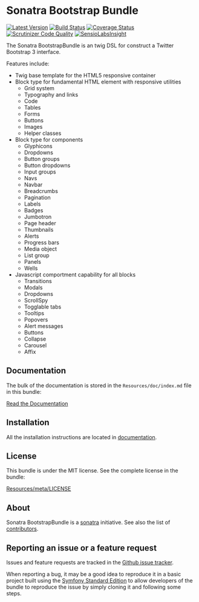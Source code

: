 Sonatra Bootstrap Bundle
========================

[![Latest Version](https://img.shields.io/packagist/v/sonatra/bootstrap-bundle.svg)](https://packagist.org/packages/sonatra/bootstrap-bundle)
[![Build Status](https://travis-ci.org/sonatra/SonatraBootstrapBundle.svg)](https://travis-ci.org/sonatra/SonatraBootstrapBundle)
[![Coverage Status](https://img.shields.io/coveralls/sonatra/SonatraBootstrapBundle.svg)](https://coveralls.io/r/sonatra/SonatraBootstrapBundle)
[![Scrutinizer Code Quality](https://scrutinizer-ci.com/g/sonatra/SonatraBootstrapBundle/badges/quality-score.png)](https://scrutinizer-ci.com/g/sonatra/SonatraBootstrapBundle)
[![SensioLabsInsight](https://insight.sensiolabs.com/projects/08121cec-02b1-444e-8958-dea31cfff0e7/mini.png)](https://insight.sensiolabs.com/projects/08121cec-02b1-444e-8958-dea31cfff0e7)

The Sonatra BootstrapBundle is an twig DSL for construct a Twitter Bootstrap 3 interface.

Features include:

- Twig base template for the HTML5 responsive container
- Block type for fundamental HTML element with responsive utilities
  * Grid system
  * Typography and links
  * Code
  * Tables
  * Forms
  * Buttons
  * Images
  * Helper classes
- Block type for components
  * Glyphicons
  * Dropdowns
  * Button groups
  * Button dropdowns
  * Input groups
  * Navs
  * Navbar
  * Breadcrumbs
  * Pagination
  * Labels
  * Badges
  * Jumbotron
  * Page header
  * Thumbnails
  * Alerts
  * Progress bars
  * Media object
  * List group
  * Panels
  * Wells
- Javascript comportment capability for all blocks
  * Transitions
  * Modals
  * Dropdowns
  * ScrollSpy
  * Togglable tabs
  * Tooltips
  * Popovers
  * Alert messages
  * Buttons
  * Collapse
  * Carousel
  * Affix

Documentation
-------------

The bulk of the documentation is stored in the `Resources/doc/index.md`
file in this bundle:

[Read the Documentation](Resources/doc/index.md)

Installation
------------

All the installation instructions are located in [documentation](Resources/doc/index.md).

License
-------

This bundle is under the MIT license. See the complete license in the bundle:

[Resources/meta/LICENSE](Resources/meta/LICENSE)

About
-----

Sonatra BootstrapBundle is a [sonatra](https://github.com/sonatra) initiative.
See also the list of [contributors](https://github.com/sonatra/SonatraBootstrapBundle/contributors).

Reporting an issue or a feature request
---------------------------------------

Issues and feature requests are tracked in the [Github issue tracker](https://github.com/sonatra/SonatraBootstrapBundle/issues).

When reporting a bug, it may be a good idea to reproduce it in a basic project
built using the [Symfony Standard Edition](https://github.com/symfony/symfony-standard)
to allow developers of the bundle to reproduce the issue by simply cloning it
and following some steps.
